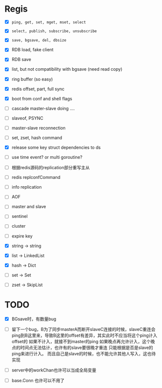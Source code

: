 # Regis

- [x] `ping, get, set, mget, mset, select`
- [x] `select, publish, subscribe, unsubscribe`
- [x] `save, bgsave, del, dbsize`
- [x] RDB load, fake client
- [x] RDB save
- [x] list, but not compatibility with bgsave (need read copy)
- [x] ring buffer (so easy)
- [x] redis offset, part, full sync
- [x] boot from conf and shell flags
- [ ] cascade master-slave doing ....
- [ ] slaveof, PSYNC
- [ ] master-slave reconnection
- [ ] set, zset, hash command


- [x] release some key struct dependencies to ds
- [ ] use time event? or multi goroutine?
- [ ] 根据redis源码的replication部分重写主从
- [ ] redis replconfCommand

- [ ] info replication
- [ ] AOF
- [ ] master and slave
- [ ] sentinel
- [ ] cluster
- [ ] expire key

- [x] string -> string
- [x] list -> LinkedList
- [x] hash -> Dict
- [ ] set -> Set
- [ ] zset -> SkipList

# TODO
- [x] BGsave时，有数量bug
- [ ] 留下一个bug，B为了同步masterA而断开slaveC连接的时候，slaveC重连会ping到B这里来，导致B这里的offset有差异，其实此时不应当将这个ping计入offset的
  如果不计入，就接不到master的ping
  如果晚点再允许计入，这个晚点的时间点无法估计，也许有的slave要很晚才重连
  只能根据是否是slave的ping来进行计入。
  而且自己是slave的时候，也不能允许其他人写入，这也待实现
- [ ] server中的workChan也许可以当成全局变量
- [ ] base.Conn 也许可以不用了

